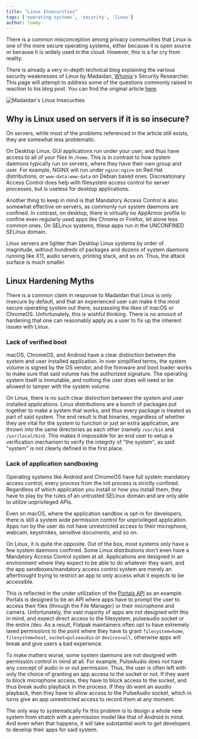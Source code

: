 ```yaml
---
title: "Linux Insecurities"
tags: ['operating systems', 'security', 'linux']
author: Tommy
---
```


There is a common misconception among privacy communities that Linux is one of the more secure operating systems, either because it is open source or because it is widely used in the cloud. However, this is a far cry from reality.

There is already a very in-depth technical blog explaining the various security weaknesses of Linux by Madaidan, [Whonix](https://www.whonix.org/)'s Security Researcher. This page will attempt to address some of the questions commonly raised in reaction to his blog post. You can find the original article [here](https://madaidans-insecurities.github.io/linux.html).

![Madaidan's Linux Insecurities](/madaidan-insecurities-linux.png)

## Why is Linux used on servers if it is so insecure?

On servers, while most of the problems referenced in the article still exists, they are somewhat less problematic. 

On Desktop Linux, GUI applications run under your user, and thus have access to all of your files in `/home`. This is in contrast to how system daemons typically run on servers, where they have their own group and user. For example, NGINX will run under `nginx:nginx` on Red Hat distributions, or `www-data:www-data` on Debian based ones. Discreationary Access Control does help with filesystem access control for server processes, but is useless for desktop applications.

Another thing to keep in mind is that Mandatory Access Control is also somewhat effective on servers, as commonly run system daemons are confined. In contrast, on desktop, there is virtually no AppArmor profile to confine even regularly used apps like Chrome or Firefox, let alone less common ones. On SELinux systems, these apps run in the UNCONFINED SELinux domain.

Linux servers are lighter than Desktop Linux systems by order of magnitude, without hundreds of packages and dozens of system daemons running like X11, audio servers, printing stack, and so on. Thus, the attack surface is much smaller.

## Linux Hardening Myths

There is a common claim in response to Madaidan that Linux is only insecure by default, and that an experienced user can make it the most secure operating system out there, surpassing the likes of macOS or ChromeOS. Unfortunately, this is wishful thinking. There is no amount of hardening that one can reasonably apply as a user to fix up the inherent issues with Linux.

### Lack of verified boot

macOS, ChromeOS, and Android have a clear distinction between the system and user installed application. In over simplified terms, the system volume is signed by the OS vendor, and the firmware and boot loader works to make sure that said volume has the authorized signature. The operating system itself is immutable, and nothing the user does will need or be allowed to tamper with the system volume.

On Linux, there is no such clear distinction between the system and user installed applications. Linux distributions are a bunch of packages put together to make a system that works, and thus every package is treated as part of said system. The end result is that binaries, regardless of whether they are vital for the system to function or just an extra application, are thrown into the same directories as each other (namely `/usr/bin` and `/usr/local/bin`). This makes it impossible for an end user to setup a verification mechanism to verify the integrity of "the system", as said "system" is not clearly defined in the first place.

### Lack of application sandboxing

Operating systems like Android and ChromeOS have full system mandatory access control, every process from the init process is strictly confined. Regardless of which application you install or how you install them, they have to play by the rules of an untrusted SELinux domain and are only able to utilize unprivileged APIs.

Even on macOS, where the application sandbox is opt-in for developers, there is still a system wide permission control for unprivileged application. Apps run by the user do not have unrestricted access to their microphone, webcam, keystrokes, sensitive documents, and so on.

On Linux, it is quite the opposite. Out of the box, most systems only have a few system daemons confined. Some Linux distributions don't even have a Mandatory Access Control system at all. Applications are designed in an environment where they expect to be able to do whatever they want, and the app sandboxes/mandatory access control system are merely an afterthought trying to restrict an app to only access what it expects to be accessible. 

This is reflected in the under utilization of the [Portals API](https://docs.flatpak.org/en/latest/portal-api-reference.html) as an example. Portals is designed to be an API where apps have to prompt the user to access their files (through the File Manager) or their microphone and camera. Unfortunately, the vast majority of apps are not designed with this in mind, and expect direct access to the filesystem, pulseaudio socket or the entire /dev. As a result, Flatpak maintainers often opt to have extremely laxed permissions to the point where they have to grant `filesystem=home`, `filesystem=host`, `socket=pulseaudio` or `devices=all`, otherwise apps will break and give users a bad experience.

To make matters worse, some system daemons are not designed with permission control in mind at all. For example, PulseAudio does not have any concept of audio in or out permission. Thus, the user is often left with only the choice of granting an app access to the socket or not. If they want to block microphone access, they have to block access to the socket, and thus break audio playback in the process. If they do want an auudio playback, then they have to allow access to the PulseAudio socket, which in turns give an app unrestricted access to record them at any moment.

The only way to systematically fix this problem is to design a whole new system from stratch with a permission model like that of Android in mind. And even when that happens, it will take substantial work to get developers to develop their apps for said system.